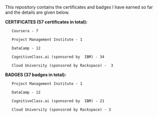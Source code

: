 This repository contains the certificates and badges I have earned so far and the details are given below.

**CERTIFICATES (57 certificates in total):**
```
   Coursera - 7

   Project Management Institute - 1

   DataCamp - 12

   CognitiveClass.ai (sponsored by	IBM) - 34

   Cloud University (sponsored by Rackspace) -  3
```

**BADGES (37 badges in total):**
```
   Project Management Institute - 1
   
   DataCamp - 12
   
   CognitiveClass.ai (sponsored by	IBM) - 21
   
   Cloud University (sponsored by Rackspace) - 3
```
